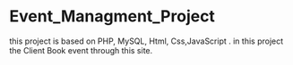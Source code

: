 # Event_Managment_Project

this project is based on PHP, MySQL, Html, Css,JavaScript .
in this project the Client Book event through this site.
